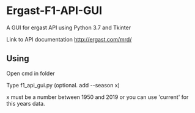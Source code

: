 # Ergast-F1-API-GUI
A GUI for ergast API using Python 3.7 and Tkinter

Link to API documentation http://ergast.com/mrd/

## Using

Open cmd in folder

Type f1_api_gui.py (optional. add --season x) 

x must be a number between 1950 and 2019 or you can use 'current' for this years data.
